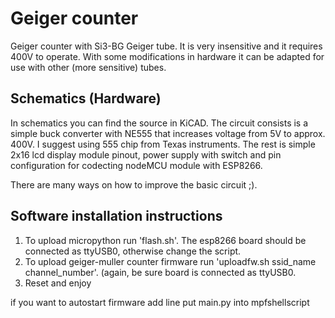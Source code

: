 Geiger counter
==============

Geiger counter with Si3-BG Geiger tube. It is very insensitive and it  requires 400V to operate. With some modifications in hardware it can be adapted for use with other (more sensitive) tubes.


Schematics (Hardware)
---------------------

In schematics you can find the source in KiCAD. The circuit consists is a simple buck converter with NE555 that increases voltage from 5V to approx. 400V. I suggest using 555 chip from Texas instruments. The rest is simple 2x16 lcd display module pinout, power supply with switch and pin configuration for codecting nodeMCU module with ESP8266.

There are many ways on how to improve the basic circuit ;).


Software installation instructions
----------------------------------

1. To upload micropython run 'flash.sh'. The esp8266 board should be connected as ttyUSB0, otherwise change the script.
2. To upload geiger-muller counter firmware run 'uploadfw.sh ssid_name channel_number'. (again, be sure board is connected as ttyUSB0.
3. Reset and enjoy



if you want to autostart firmware add line
put main.py into mpfshellscript

